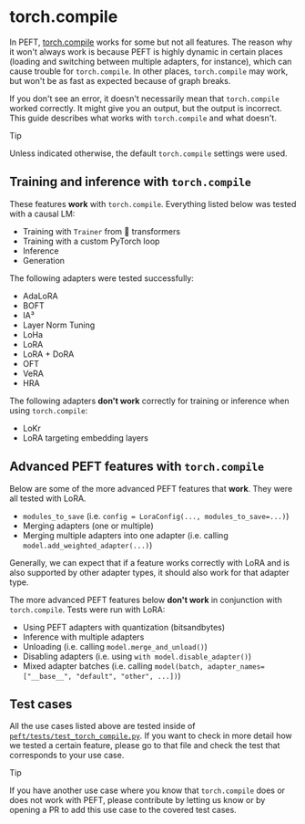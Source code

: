 <!--Copyright 2023 The HuggingFace Team. All rights reserved.

Licensed under the Apache License, Version 2.0 (the "License"); you may not use this file except in compliance with
the License. You may obtain a copy of the License at

http://www.apache.org/licenses/LICENSE-2.0

Unless required by applicable law or agreed to in writing, software distributed under the License is distributed on
an "AS IS" BASIS, WITHOUT WARRANTIES OR CONDITIONS OF ANY KIND, either express or implied. See the License for the
specific language governing permissions and limitations under the License.

⚠️ Note that this file is in Markdown but contain specific syntax for our doc-builder (similar to MDX) that may not be
rendered properly in your Markdown viewer.

-->

# torch.compile

In PEFT, [torch.compile](https://pytorch.org/tutorials/intermediate/torch_compile_tutorial.html) works for some but not
all features. The reason why it won't always work is because PEFT is highly dynamic in certain places (loading and
switching between multiple adapters, for instance), which can cause trouble for `torch.compile`. In other places,
`torch.compile` may work, but won't be as fast as expected because of graph breaks.

If you don't see an error, it doesn't necessarily mean that `torch.compile` worked correctly. It might give you an
output, but the output is incorrect. This guide describes what works with `torch.compile` and what doesn't.

> [!TIP]
> Unless indicated otherwise, the default `torch.compile` settings were used.

## Training and inference with `torch.compile`

These features **work** with `torch.compile`. Everything listed below was tested with a causal LM:

- Training with `Trainer` from 🤗 transformers
- Training with a custom PyTorch loop
- Inference
- Generation

The following adapters were tested successfully:

- AdaLoRA
- BOFT
- IA³
- Layer Norm Tuning
- LoHa
- LoRA
- LoRA + DoRA
- OFT
- VeRA
- HRA

The following adapters **don't work** correctly for training or inference when using `torch.compile`:

- LoKr
- LoRA targeting embedding layers

## Advanced PEFT features with `torch.compile`

Below are some of the more advanced PEFT features that **work**. They were all tested with LoRA.

- `modules_to_save` (i.e. `config = LoraConfig(..., modules_to_save=...)`)
- Merging adapters (one or multiple)
- Merging multiple adapters into one adapter (i.e. calling `model.add_weighted_adapter(...)`)

Generally, we can expect that if a feature works correctly with LoRA and is also supported by other adapter types, it
should also work for that adapter type.

The more advanced PEFT features below **don't work** in conjunction with `torch.compile`. Tests were run with LoRA:

- Using PEFT adapters with quantization (bitsandbytes)
- Inference with multiple adapters
- Unloading (i.e. calling `model.merge_and_unload()`)
- Disabling adapters (i.e. using `with model.disable_adapter()`)
- Mixed adapter batches (i.e. calling `model(batch, adapter_names=["__base__", "default", "other", ...])`)

## Test cases

All the use cases listed above are tested inside of [
`peft/tests/test_torch_compile.py`](https://github.com/huggingface/peft/blob/main/tests/test_torch_compile.py). If you
want to check in more detail how we tested a certain feature, please go to that file and check the test that corresponds
to your use case.

> [!TIP]
> If you have another use case where you know that `torch.compile` does or does not work with PEFT, please contribute by
> letting us know or by opening a PR to add this use case to the covered test cases.
